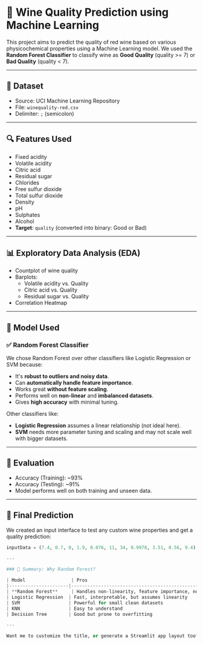 # 🍷 Wine Quality Prediction using Machine Learning

This project aims to predict the quality of red wine based on various physicochemical properties using a Machine Learning model. We used the **Random Forest Classifier** to classify wine as **Good Quality** (quality >= 7) or **Bad Quality** (quality < 7).

---

## 📁 Dataset

- Source: UCI Machine Learning Repository  
- File: `winequality-red.csv`  
- Delimiter: `;` (semicolon)

---

## 🔍 Features Used

- Fixed acidity
- Volatile acidity
- Citric acid
- Residual sugar
- Chlorides
- Free sulfur dioxide
- Total sulfur dioxide
- Density
- pH
- Sulphates
- Alcohol  
- **Target**: `quality` (converted into binary: Good or Bad)

---

## 📊 Exploratory Data Analysis (EDA)

- Countplot of wine quality
- Barplots:
  - Volatile acidity vs. Quality
  - Citric acid vs. Quality
  - Residual sugar vs. Quality
- Correlation Heatmap

---

## 🧠 Model Used

### ✅ Random Forest Classifier

We chose Random Forest over other classifiers like Logistic Regression or SVM because:

- It's **robust to outliers and noisy data**.
- Can **automatically handle feature importance**.
- Works great **without feature scaling**.
- Performs well on **non-linear** and **imbalanced datasets**.
- Gives **high accuracy** with minimal tuning.

Other classifiers like:
- **Logistic Regression** assumes a linear relationship (not ideal here).
- **SVM** needs more parameter tuning and scaling and may not scale well with bigger datasets.

---

## 🧪 Evaluation

- Accuracy (Training): ~93%
- Accuracy (Testing): ~91%
- Model performs well on both training and unseen data.

---

## 🔮 Final Prediction

We created an input interface to test any custom wine properties and get a quality prediction:
```python
inputData = (7.4, 0.7, 0, 1.9, 0.076, 11, 34, 0.9978, 3.51, 0.56, 9.4)

---

### 📌 Summary: Why Random Forest?

| Model                 | Pros                                                    | Why Not Used |
|----------------------|---------------------------------------------------------|--------------|
| **Random Forest**     | Handles non-linearity, feature importance, no scaling needed, robust | ✅ Best Fit |
| Logistic Regression  | Fast, interpretable, but assumes linearity              | ❌ Wine data is nonlinear |
| SVM                  | Powerful for small clean datasets                       | ❌ Needs tuning & scaling |
| KNN                  | Easy to understand                                      | ❌ Slow with large datasets |
| Decision Tree        | Good but prone to overfitting                           | ❌ RF solves this with multiple trees |

---

Want me to customize the title, or generate a Streamlit app layout too?
